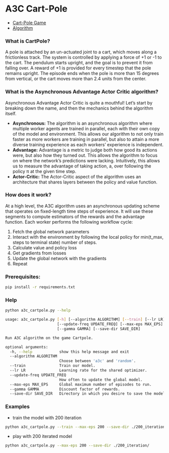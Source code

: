 # A3C Cart-Pole 

* [Cart-Pole Game](https://gym.openai.com/envs/CartPole-v1/)
* [Algorithm](https://arxiv.org/abs/1602.01783)

### What is CartPole?
A pole is attached by an un-actuated joint to a cart, which moves along a frictionless track. The system is controlled by applying a force of +1 or -1 to the cart. The pendulum starts upright, and the goal is to prevent it from falling over. A reward of +1 is provided for every timestep that the pole remains upright. The episode ends when the pole is more than 15 degrees from vertical, or the cart moves more than 2.4 units from the center.

### What is the Asynchronous Advantage Actor Critic algorithm?
Asynchronous Advantage Actor Critic is quite a mouthful! Let’s start by breaking down the name, and then the mechanics behind the algorithm itself.
* **Asynchronous:** The algorithm is an asynchronous algorithm where multiple worker agents are trained in parallel, each with their own copy of the model and environment. This allows our algorithm to not only train faster as more workers are training in parallel, but also to attain a more diverse training experience as each workers’ experience is independent.
* **Advantage:** Advantage is a metric to judge both how good its actions were, but also how they turned out. This allows the algorithm to focus on where the network’s predictions were lacking. Intuitively, this allows us to measure the advantage of taking action, a, over following the policy π at the given time step.
* **Actor-Critic:** The Actor-Critic aspect of the algorithm uses an architecture that shares layers between the policy and value function.

### How does it work?
At a high level, the A3C algorithm uses an asynchronous updating scheme that operates on fixed-length time steps of experience. It will use these segments to compute estimators of the rewards and the advantage function. Each worker performs the following workflow cycle:
1. Fetch the global network parameters
2. Interact with the environment by following the local policy for min(t_max, steps to terminal state) number of steps.
3. Calculate value and policy loss
4. Get gradients from losses
5. Update the global network with the gradients
6. Repeat

### Prerequisites:
```bash 
pip install -r requirements.txt
```

### Help
```bash
python a3c_cartpole.py --help
```
```bash
usage: a3c_cartpole.py [-h] [--algorithm ALGORITHM] [--train] [--lr LR]
                       [--update-freq UPDATE_FREQ] [--max-eps MAX_EPS]
                       [--gamma GAMMA] [--save-dir SAVE_DIR]

Run A3C algorithm on the game Cartpole.

optional arguments:
  -h, --help            show this help message and exit
  --algorithm ALGORITHM
                        Choose between 'a3c' and 'random'.
  --train               Train our model.
  --lr LR               Learning rate for the shared optimizer.
  --update-freq UPDATE_FREQ
                        How often to update the global model.
  --max-eps MAX_EPS     Global maximum number of episodes to run.
  --gamma GAMMA         Discount factor of rewards.
  --save-dir SAVE_DIR   Directory in which you desire to save the model.

```

### Examples
* train the model with 200 iteration
```bash
python a3c_cartpole.py --train --max-eps 200 --save-dir ./200_iteration/
```

* play with 200 iterated model
```bash
python a3c_cartpole.py --max-eps 200 --save-dir ./200_iteration/
```
